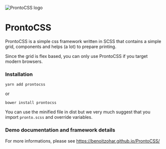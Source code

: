 ![ProntoCSS logo](https://benoitzohar.github.io/ProntoCSS/img/prontocss.png)

ProntoCSS
=========

ProntoCSS is a simple css framework written in SCSS that contains a simple grid, components and helps (a lot) to prepare printing.

Since the grid is flex based, you can only use ProntoCSS if you target modern browsers.

### Installation

```
yarn add prontocss
```

or

```
bower install prontocss
```

You can use the minified file in dist but we very much suggest that you import `pronto.scss` and override variables.

### Demo documentation and framework details

For more informations, please see https://benoitzohar.github.io/ProntoCSS/

